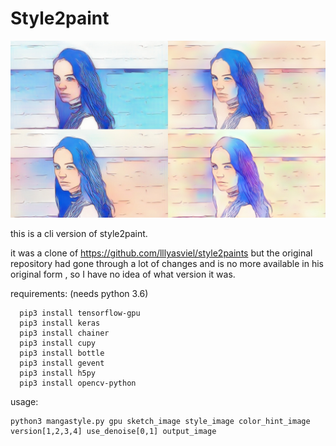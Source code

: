 # Style2paint 

![result](./result.jpg)

this is a cli version of style2paint.

it was a clone of https://github.com/lllyasviel/style2paints but the original repository had gone through a lot of changes and is no more available in his original form , so I have no idea of what version it was.

requirements: (needs python 3.6)

```
  pip3 install tensorflow-gpu
  pip3 install keras
  pip3 install chainer
  pip3 install cupy
  pip3 install bottle
  pip3 install gevent
  pip3 install h5py
  pip3 install opencv-python
```

usage:

```
python3 mangastyle.py gpu sketch_image style_image color_hint_image version[1,2,3,4] use_denoise[0,1] output_image
```
